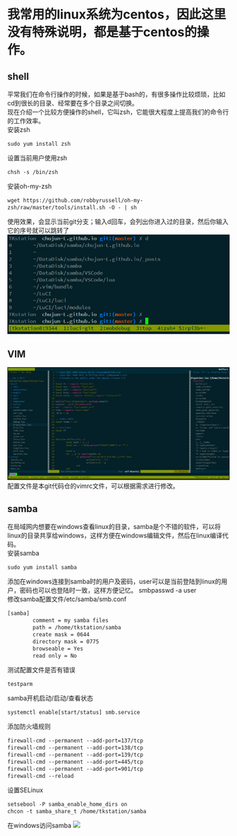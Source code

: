 # 我常用的linux系统为centos，因此这里没有特殊说明，都是基于centos的操作。

## shell
平常我们在命令行操作的时候，如果是基于bash的，有很多操作比较烦琐，比如cd到很长的目录、经常要在多个目录之间切换。   
现在介绍一个比较方便操作的shell，它叫zsh，它能很大程度上提高我们的命令行的工作效率。   
安装zsh
```shell
sudo yum install zsh
```
设置当前用户使用zsh
```shell
chsh -s /bin/zsh
```
安装oh-my-zsh
```shell
wget https://github.com/robbyrussell/oh-my-zsh/raw/master/tools/install.sh -O - | sh
```

使用效果，会显示当前git分支；输入d回车，会列出你进入过的目录，然后你输入它的序号就可以跳转了
![](https://raw.githubusercontent.com/chujun-L/chujun-L.github.io/master/images/zsh.png)



## VIM
![](https://raw.githubusercontent.com/chujun-L/chujun-L.github.io/master/images/vim.png)
配置文件是本git代码仓的vimrc文件，可以根据需求进行修改。



## samba
在局域网内想要在windows查看linux的目录，samba是个不错的软件，可以将linux的目录共享给windows，这样方便在windows编辑文件，然后在linux编译代码。   
安装samba   
```shell
sudo yum install samba
```
添加在windows连接到samba时的用户及密码，user可以是当前登陆到linux的用户，密码也可以也登陆时一致，这样方便记忆。
smbpasswd -a user   
修改samba配置文件/etc/samba/smb.conf    
````
[samba]
        comment = my samba files
        path = /home/tkstation/samba
        create mask = 0644
        directory mask = 0775
        browseable = Yes
        read only = No
````
测试配置文件是否有错误   
```
testparm
````
samba开机启动/启动/查看状态   
```
systemctl enable[start/status] smb.service
````
添加防火墙规则    
```
firewall-cmd --permanent --add-port=137/tcp
firewall-cmd --permanent --add-port=138/tcp
firewall-cmd --permanent --add-port=139/tcp
firewall-cmd --permanent --add-port=445/tcp
firewall-cmd --permanent --add-port=901/tcp 
firewall-cmd --reload
```
设置SELinux
```
setsebool -P samba_enable_home_dirs on
chcon -t samba_share_t /home/tkstation/samba
```
在windows访问samba
![](https://raw.githubusercontent.com/chujun-L/chujun-L.github.io/master/images/windows%E7%99%BB%E9%99%86samba.png)
